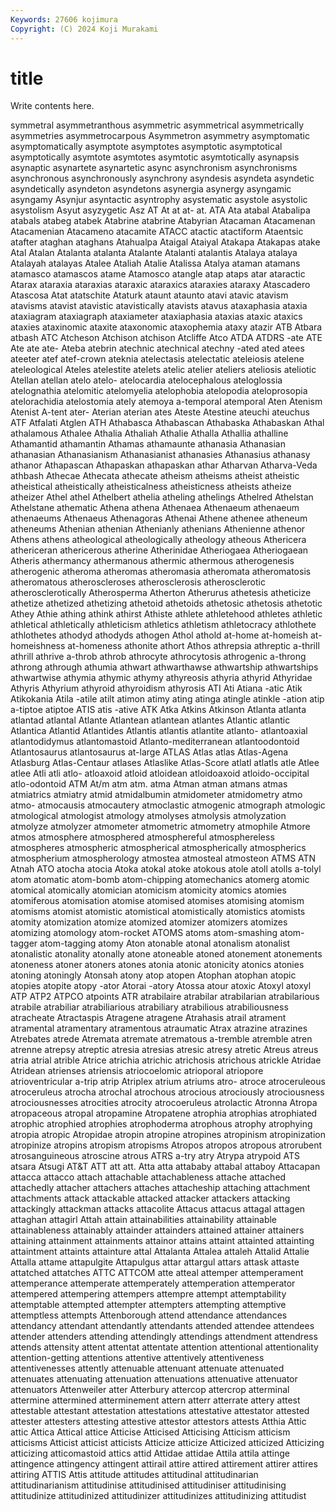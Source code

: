 ```yaml
---
Keywords: 27606 kojimura
Copyright: (C) 2024 Koji Murakami
---
```


# title

Write contents here.



symmetral
asymmetranthous asymmetric asymmetrical asymmetrically asymmetries asymmetrocarpous Asymmetron asymmetry asymptomatic asymptomatically
asymptote asymptotes asymptotic asymptotical asymptotically asymtote asymtotes asymtotic asymtotically asynapsis
asynaptic asynartete asynartetic async asynchronism asynchronisms asynchronous asynchronously asynchrony asyndesis
asyndeta asyndetic asyndetically asyndeton asyndetons asynergia asynergy asyngamic asyngamy Asynjur
asyntactic asyntrophy asystematic asystole asystolic asystolism Asyut asyzygetic Asz AT
At at at- at. ATA Ata atabal Atabalipa atabals atabeg
atabek Atabrine atabrine Atabyrian Atacaman Atacamenan Atacamenian Atacameno atacamite ATACC
atactic atactiform Ataentsic atafter ataghan ataghans Atahualpa Ataigal Ataiyal Atakapa
Atakapas atake Atal Atalan Atalanta atalanta Atalante Atalanti atalantis Atalaya
atalaya Atalayah atalayas Atalee Ataliah Atalie Atalissa Atalya ataman atamans
atamasco atamascos atame Atamosco atangle atap ataps atar ataractic Atarax
ataraxia ataraxias ataraxic ataraxics ataraxies ataraxy Atascadero Atascosa Atat atatschite
Ataturk ataunt ataunto atavi atavic atavism atavisms atavist atavistic atavistically
atavists atavus ataxaphasia ataxia ataxiagram ataxiagraph ataxiameter ataxiaphasia ataxias ataxic
ataxics ataxies ataxinomic ataxite ataxonomic ataxophemia ataxy atazir ATB Atbara
atbash ATC Atcheson Atchison atchison Atcliffe Atco ATDA ATDRS -ate
ATE Ate ate ate- Ateba atebrin atechnic atechnical atechny -ated
ated atees ateeter atef atef-crown ateknia atelectasis atelectatic ateleiosis atelene
ateleological Ateles atelestite atelets atelic atelier ateliers ateliosis ateliotic Atellan
atellan atelo atelo- atelocardia atelocephalous ateloglossia atelognathia atelomitic atelomyelia atelophobia
atelopodia ateloprosopia atelorachidia atelostomia ately atemoya a-temporal atemporal Aten Atenism
Atenist A-tent ater- Aterian aterian ates Ateste Atestine ateuchi ateuchus
ATF Atfalati Atglen ATH Athabasca Athabascan Athabaska Athabaskan Athal athalamous
Athalee Athalia Athaliah Athalie Athalla Athallia athalline Athamantid athamantin Athamas
athamaunte athanasia Athanasian athanasian Athanasianism Athanasianist athanasies Athanasius athanasy athanor
Athapascan Athapaskan athapaskan athar Atharvan Atharva-Veda athbash Athecae Athecata athecate
atheism atheisms atheist atheistic atheistical atheistically atheisticalness atheisticness atheists atheize
atheizer Athel athel Athelbert athelia atheling athelings Athelred Athelstan Athelstane
athematic Athena athena Athenaea Athenaeum athenaeum athenaeums Athenaeus Athenagoras Athenai
Athene athenee atheneum atheneums Athenian athenian Athenianly athenians Athenienne athenor
Athens athens atheological atheologically atheology atheous Athericera athericeran athericerous atherine
Atherinidae Atheriogaea Atheriogaean Atheris athermancy athermanous athermic athermous atherogenesis atherogenic
atheroma atheromas atheromasia atheromata atheromatosis atheromatous atheroscleroses atherosclerosis atherosclerotic atherosclerotically
Atherosperma Atherton Atherurus athetesis atheticize athetize athetized athetizing athetoid athetoids
athetosic athetosis athetotic Athey Athie athing athink athirst Athiste athlete
athletehood athletes athletic athletical athletically athleticism athletics athletism athletocracy athlothete
athlothetes athodyd athodyds athogen Athol athold at-home at-homeish at-homeishness at-homeness
athonite athort Athos athrepsia athreptic a-thrill athrill athrive a-throb athrob
athrocyte athrocytosis athrogenic a-throng athrong athrough athumia athwart athwarthawse athwartship
athwartships athwartwise athymia athymic athymy athyreosis athyria athyrid Athyridae Athyris
Athyrium athyroid athyroidism athyrosis ATI Ati Atiana -atic Atik Atikokania
Atila -atile atilt atimon atimy ating atinga atingle atinkle -ation
atip a-tiptoe atiptoe ATIS atis -ative ATK Atka Atkins Atkinson
Atlanta atlanta atlantad atlantal Atlante Atlantean atlantean atlantes Atlantic atlantic
Atlantica Atlantid Atlantides Atlantis atlantis atlantite atlanto- atlantoaxial atlantodidymus atlantomastoid
Atlanto-mediterranean atlantoodontoid Atlantosaurus atlantosaurus at-large ATLAS Atlas atlas Atlas-Agena Atlasburg
Atlas-Centaur atlases Atlaslike Atlas-Score atlatl atlatls atle Atlee atlee Atli
atli atlo- atloaxoid atloid atloidean atloidoaxoid atloido-occipital atlo-odontoid ATM At/m
atm atm. atma Atman atman atmans atmas atmiatrics atmiatry atmid
atmidalbumin atmidometer atmidometry atmo atmo- atmocausis atmocautery atmoclastic atmogenic atmograph
atmologic atmological atmologist atmology atmolyses atmolysis atmolyzation atmolyze atmolyzer atmometer
atmometric atmometry atmophile Atmore atmos atmosphere atmosphered atmosphereful atmosphereless atmospheres
atmospheric atmospherical atmospherically atmospherics atmospherium atmospherology atmostea atmosteal atmosteon ATMS
ATN Atnah ATO atocha atocia Atoka atokal atoke atokous atole
atoll atolls a-tolyl atom atomatic atom-bomb atom-chipping atomechanics atomerg atomic
atomical atomically atomician atomicism atomicity atomics atomies atomiferous atomisation atomise
atomised atomises atomising atomism atomisms atomist atomistic atomistical atomistically atomistics
atomists atomity atomization atomize atomized atomizer atomizers atomizes atomizing atomology
atom-rocket ATOMS atoms atom-smashing atom-tagger atom-tagging atomy Aton atonable atonal
atonalism atonalist atonalistic atonality atonally atone atoneable atoned atonement atonements
atoneness atoner atoners atones atonia atonic atonicity atonics atonies atoning
atoningly Atonsah atony atop atopen Atophan atophan atopic atopies atopite
atopy -ator Atorai -atory Atossa atour atoxic Atoxyl atoxyl ATP
ATP2 ATPCO atpoints ATR atrabilaire atrabilar atrabilarian atrabilarious atrabile atrabiliar
atrabiliarious atrabiliary atrabilious atrabiliousness atracheate Atractaspis Atragene atragene Atrahasis atrail
atrament atramental atramentary atramentous atraumatic Atrax atrazine atrazines Atrebates atrede
Atremata atremate atrematous a-tremble atremble atren atrenne atrepsy atreptic atresia
atresias atresic atresy atretic Atreus atreus atria atrial atrible Atrice
atrichia atrichic atrichosis atrichous atrickle Atridae Atridean atrienses atriensis atriocoelomic
atrioporal atriopore atrioventricular a-trip atrip Atriplex atrium atriums atro- atroce
atroceruleous atroceruleus atrocha atrochal atrochous atrocious atrociously atrociousness atrociousnesses atrocities
atrocity atrocoeruleus atrolactic Atronna Atropa atropaceous atropal atropamine Atropatene atrophia
atrophias atrophiated atrophic atrophied atrophies atrophoderma atrophous atrophy atrophying atropia
atropic Atropidae atropin atropine atropines atropinism atropinization atropinize atropins atropism
atropisms Atropos atropos atropous atrorubent atrosanguineous atroscine atrous ATRS a-try
atry Atrypa atrypoid ATS atsara Atsugi AT&T ATT att att.
Atta atta attababy attabal attaboy Attacapan attacca attacco attach attachable
attachableness attache attached attachedly attacher attachers attaches attacheship attaching attachment
attachments attack attackable attacked attacker attackers attacking attackingly attackman attacks
attacolite Attacus attacus attagal attagen attaghan attagirl Attah attain attainabilities
attainability attainable attainableness attainably attainder attainders attained attainer attainers attaining
attainment attainments attainor attains attaint attainted attainting attaintment attaints attainture
attal Attalanta Attalea attaleh Attalid Attalie Attalla attame attapulgite Attapulgus
attar attargul attars attask attaste attatched attatches ATTC ATTCOM atte
atteal attemper attemperament attemperance attemperate attemperately attemperation attemperator attempered attempering
attempers attempre attempt attemptability attemptable attempted attempter attempters attempting attemptive
attemptless attempts Attenborough attend attendance attendances attendancy attendant attendantly attendants
attended attendee attendees attender attenders attending attendingly attendings attendment attendress
attends attensity attent attentat attentate attention attentional attentionality attention-getting attentions
attentive attentively attentiveness attentivenesses attently attenuable attenuant attenuate attenuated attenuates
attenuating attenuation attenuations attenuative attenuator attenuators Attenweiler atter Atterbury attercop
attercrop atterminal attermine attermined atterminement attern atterr atterrate attery attest
attestable attestant attestation attestations attestative attestator attested attester attesters attesting
attestive attestor attestors attests Atthia Attic attic Attica Attical attice
Atticise Atticised Atticising Atticism atticism atticisms Atticist atticist atticists Atticize
atticize Atticized atticized Atticizing atticizing atticomastoid attics attid Attidae attidae
Attila attila attinge attingence attingency attingent attirail attire attired attirement
attirer attires attiring ATTIS Attis attitude attitudes attitudinal attitudinarian attitudinarianism
attitudinise attitudinised attitudiniser attitudinising attitudinize attitudinized attitudinizer attitudinizes attitudinizing attitudist
